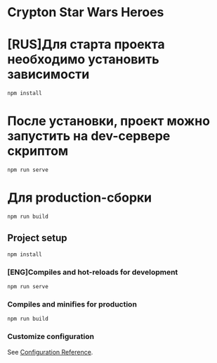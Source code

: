 # Crypton Star Wars Heroes
# [RUS]Для старта проекта необходимо установить зависимости
```
npm install
```
# После установки, проект можно запустить на dev-сервере скриптом
```
npm run serve
```
# Для production-сборки
```
npm run build
```

## Project setup
```
npm install
```

### [ENG]Compiles and hot-reloads for development
```
npm run serve
```

### Compiles and minifies for production
```
npm run build
```

### Customize configuration
See [Configuration Reference](https://cli.vuejs.org/config/).
